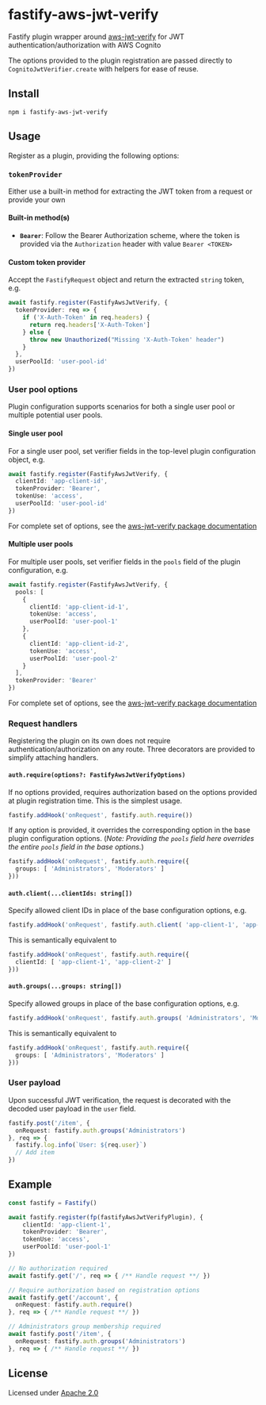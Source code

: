 # fastify-aws-jwt-verify
Fastify plugin wrapper around [aws-jwt-verify](https://github.com/awslabs/aws-jwt-verify) for JWT authentication/authorization with AWS Cognito

The options provided to the plugin registration are passed directly to `CognitoJwtVerifier.create` with helpers for ease of reuse.

## Install
```
npm i fastify-aws-jwt-verify
```

## Usage
Register as a plugin, providing the following options:

### `tokenProvider`
Either use a built-in method for extracting the JWT token from a request or provide your own

#### Built-in method(~~s~~)
- **`Bearer`**: Follow the Bearer Authorization scheme, where the token is provided via the `Authorization` header with value `Bearer <TOKEN>`

#### Custom token provider
Accept the `FastifyRequest` object and return the extracted `string` token, e.g.

```typescript
await fastify.register(FastifyAwsJwtVerify, {
  tokenProvider: req => {
    if ('X-Auth-Token' in req.headers) {
      return req.headers['X-Auth-Token']
    } else {
      throw new Unauthorized("Missing 'X-Auth-Token' header")
    }
  },
  userPoolId: 'user-pool-id'
})
```

### User pool options
Plugin configuration supports scenarios for both a single user pool or multiple potential user pools.

#### Single user pool
For a single user pool, set verifier fields in the top-level plugin configuration object, e.g.

```typescript
await fastify.register(FastifyAwsJwtVerify, {
  clientId: 'app-client-id',
  tokenProvider: 'Bearer',
  tokenUse: 'access',
  userPoolId: 'user-pool-id'
})
```

For complete set of options, see the [aws-jwt-verify package documentation](https://github.com/awslabs/aws-jwt-verify/tree/main?tab=readme-ov-file#cognitojwtverifier-verify-parameters)

#### Multiple user pools
For multiple user pools, set verifier fields in the `pools` field of the plugin configuration, e.g.

```typescript
await fastify.register(FastifyAwsJwtVerify, {
  pools: [
    {
      clientId: 'app-client-id-1',
      tokenUse: 'access',
      userPoolId: 'user-pool-1'
    },
    {
      clientId: 'app-client-id-2',
      tokenUse: 'access',
      userPoolId: 'user-pool-2'
    }
  ],
  tokenProvider: 'Bearer'
})
```

For complete set of options, see the [aws-jwt-verify package documentation](https://github.com/awslabs/aws-jwt-verify/tree/main?tab=readme-ov-file#cognitojwtverifier-verify-parameters)

### Request handlers
Registering the plugin on its own does not require authentication/authorization on any route. Three decorators are provided to simplify attaching handlers.

#### `auth.require(options?: FastifyAwsJwtVerifyOptions)`
If no options provided, requires authorization based on the options provided at plugin registration time. This is the simplest usage.
```typescript
fastify.addHook('onRequest', fastify.auth.require())
```
If any option is provided, it overrides the corresponding option in the base plugin configuration options. (*Note: Providing the `pools` field here overrides the entire `pools` field in the base options.*)
```typescript
fastify.addHook('onRequest', fastify.auth.require({
  groups: [ 'Administrators', 'Moderators' ]
}))
```

#### `auth.client(...clientIds: string[])`
Specify allowed client IDs in place of the base configuration options, e.g.
```typescript
fastify.addHook('onRequest', fastify.auth.client( 'app-client-1', 'app-client-2' ))
```
This is semantically equivalent to
```typescript
fastify.addHook('onRequest', fastify.auth.require({
  clientId: [ 'app-client-1', 'app-client-2' ]
}))
```

#### `auth.groups(...groups: string[])`
Specify allowed groups in place of the base configuration options, e.g.
```typescript
fastify.addHook('onRequest', fastify.auth.groups( 'Administrators', 'Moderators' ))
```
This is semantically equivalent to
```typescript
fastify.addHook('onRequest', fastify.auth.require({
  groups: [ 'Administrators', 'Moderators' ]
}))
```

### User payload
Upon successful JWT verification, the request is decorated with the decoded user payload in the `user` field.
```typescript
fastify.post('/item', {
  onRequest: fastify.auth.groups('Administrators')
}, req => {
  fastify.log.info(`User: ${req.user}`)
  // Add item
})
```

## Example
```typescript
const fastify = Fastify()

await fastify.register(fp(fastifyAwsJwtVerifyPlugin), {
    clientId: 'app-client-1',
    tokenProvider: 'Bearer',
    tokenUse: 'access',
    userPoolId: 'user-pool-1'
})

// No authorization required
await fastify.get('/', req => { /** Handle request **/ })

// Require authorization based on registration options
await fastify.get('/account', {
  onRequest: fastify.auth.require()
}, req => { /** Handle request **/ })

// Administrators group membership required
await fastify.post('/item', {
  onRequest: fastify.auth.groups('Administrators')
}, req => { /** Handle request **/ })
```

## License
Licensed under [Apache 2.0](https://www.apache.org/licenses/LICENSE-2.0)
